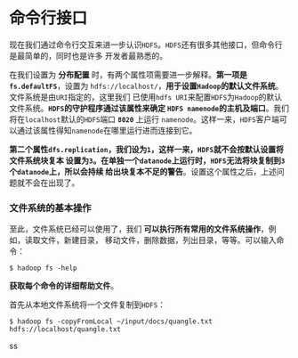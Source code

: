 命令行接口
==========================================================================
现在我们通过命令行交互来进一步认识`HDFS`。`HDFS`还有很多其他接口，但命令行是最简单的，同时也是许多
开发者最熟悉的。

在我们设置为 **分布配置** 时，有两个属性项需要进一步解释。**第一项是`fs.defaultFS`**，设置为
`hdfs://localhost/`，**用于设置`Hadoop`的默认文件系统**。文件系统是由`URI`指定的，这里我们
已使用`hdfs URI`来配置`HDFS`为`Hadoop`的默认文件系统。**`HDFS`的守护程序通过该属性来确定
`HDFS namenode`的主机及端口**。我们将在`localhost`默认的`HDFS`端口 **`8020`** 上运行
`namenode`。这样一来，`HDFS`客户端可以通过该属性得知`namenode`在哪里运行进而连接到它。

**第二个属性`dfs.replication`，我们设为`1`，这样一来，`HDFS`就不会按默认设置将文件系统块复本
设置为`3`。在单独一个`datanode`上运行时，`HDFS`无法将块复制到`3`个`datanode`上，所以会持续
给出块复本不足的警告**。设置这个属性之后，上述问题就不会在出现了。

### 文件系统的基本操作
至此，文件系统已经可以使用了，我们 **可以执行所有常用的文件系统操作**，例如，读取文件，新建目录，
移动文件，删除数据，列出目录，等等。可以输入命令：
```shell
$ hadoop fs -help
```
**获取每个命令的详细帮助文件**。

首先从本地文件系统将一个文件复制到`HDFS`：
```shell
$ hadoop fs -copyFromLocal ~/input/docs/quangle.txt hdfs://localhost/quangle.txt
```































































































ss
